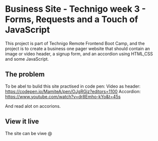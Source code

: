 # Business Site -  Technigo week 3 - Forms, Requests and a Touch of JavaScript

This project is part of Technigo Remote Frontend Boot Camp, and the project is to create a business one pager website that should contain an image or video header, a signup form, and an accordion using HTML,CSS and some JavaScript.
## The problem
To be abel to bulid this site practised in code pen: 
Video as header: https://codepen.io/MamiteA/pen/OJgRGjz?editors=1100
Accordion: https://www.youtube.com/watch?v=dr8Emho-kYo&t=45s

And read alot on accorions.

## View it live
The site can be viwe @ 
